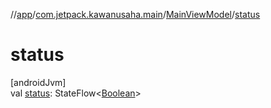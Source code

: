 //[app](../../../index.md)/[com.jetpack.kawanusaha.main](../index.md)/[MainViewModel](index.md)/[status](status.md)

# status

[androidJvm]\
val [status](status.md): StateFlow&lt;[Boolean](https://kotlinlang.org/api/latest/jvm/stdlib/kotlin/-boolean/index.html)&gt;

